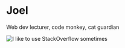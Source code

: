 # Joel

Web dev lecturer, code monkey, cat guardian

![I like to use StackOverflow sometimes](https://stackoverflow.com/users/flair/694325.png)

